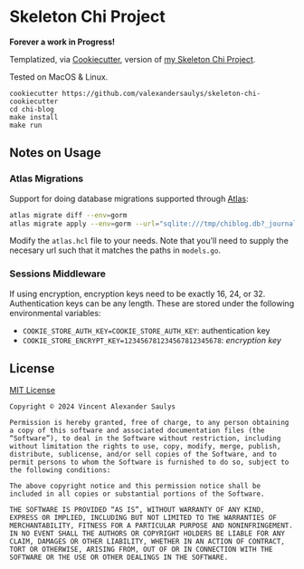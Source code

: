 # Skeleton Chi Project

**Forever a work in Progress!**

Templatized, via [Cookiecutter](https://cookiecutter.readthedocs.io/en/2.5.0/index.html), version of [my Skeleton Chi Project](https://github.com/valexandersaulys/Skeleton-Golang-Webapp). 

Tested on MacOS & Linux. 
```
cookiecutter https://github.com/valexandersaulys/skeleton-chi-cookiecutter
cd chi-blog
make install
make run
```


## Notes on Usage

### Atlas Migrations
Support for doing database migrations supported through [Atlas](https://atlasgo.io):
```sh
atlas migrate diff --env=gorm 
atlas migrate apply --env=gorm --url="sqlite:///tmp/chiblog.db?_journal_mode=WAL"
```
Modify the `atlas.hcl` file to your needs. Note that you'll need to supply the necesary url such that it matches the paths in `models.go`. 

### Sessions Middleware

If using encryption, encryption keys need to be exactly 16, 24, or 32. Authentication keys can be any length. These are stored under the following environmental variables:

+ `COOKIE_STORE_AUTH_KEY=COOKIE_STORE_AUTH_KEY`:  authentication key
+ `COOKIE_STORE_ENCRYPT_KEY=123456781234567812345678`:  _encryption key_


## License

[MIT License](https://mit-license.org)
```
Copyright © 2024 Vincent Alexander Saulys

Permission is hereby granted, free of charge, to any person obtaining a copy of this software and associated documentation files (the “Software”), to deal in the Software without restriction, including without limitation the rights to use, copy, modify, merge, publish, distribute, sublicense, and/or sell copies of the Software, and to permit persons to whom the Software is furnished to do so, subject to the following conditions:

The above copyright notice and this permission notice shall be included in all copies or substantial portions of the Software.

THE SOFTWARE IS PROVIDED “AS IS”, WITHOUT WARRANTY OF ANY KIND, EXPRESS OR IMPLIED, INCLUDING BUT NOT LIMITED TO THE WARRANTIES OF MERCHANTABILITY, FITNESS FOR A PARTICULAR PURPOSE AND NONINFRINGEMENT. IN NO EVENT SHALL THE AUTHORS OR COPYRIGHT HOLDERS BE LIABLE FOR ANY CLAIM, DAMAGES OR OTHER LIABILITY, WHETHER IN AN ACTION OF CONTRACT, TORT OR OTHERWISE, ARISING FROM, OUT OF OR IN CONNECTION WITH THE SOFTWARE OR THE USE OR OTHER DEALINGS IN THE SOFTWARE.
```
